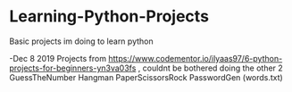 # Learning-Python-Projects
Basic projects im doing to learn python

-Dec 8 2019
Projects from https://www.codementor.io/ilyaas97/6-python-projects-for-beginners-yn3va03fs , couldnt be bothered doing the other 2
  GuessTheNumber
  Hangman
  PaperScissorsRock
  PasswordGen
  (words.txt)
